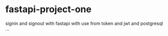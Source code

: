 # fastapi-project-one
signin and signout with fastapi
with use from token and jwt and postgresql
...
